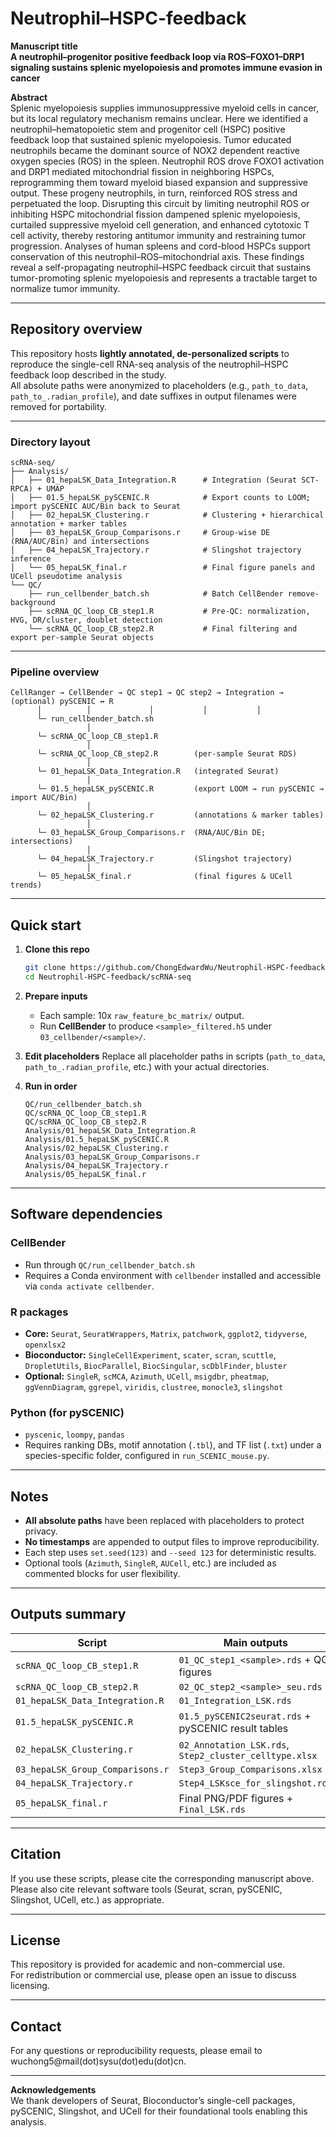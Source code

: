 # Neutrophil–HSPC-feedback

**Manuscript title**  
**A neutrophil–progenitor positive feedback loop via ROS–FOXO1–DRP1 signaling sustains splenic myelopoiesis and promotes immune evasion in cancer**

**Abstract**  
Splenic myelopoiesis supplies immunosuppressive myeloid cells in cancer, but its local regulatory mechanism remains unclear. Here we identified a neutrophil–hematopoietic stem and progenitor cell (HSPC) positive feedback loop that sustained splenic myelopoiesis. Tumor educated neutrophils became the dominant source of NOX2 dependent reactive oxygen species (ROS) in the spleen. Neutrophil ROS drove FOXO1 activation and DRP1 mediated mitochondrial fission in neighboring HSPCs, reprogramming them toward myeloid biased expansion and suppressive output. These progeny neutrophils, in turn, reinforced ROS stress and perpetuated the loop. Disrupting this circuit by limiting neutrophil ROS or inhibiting HSPC mitochondrial fission dampened splenic myelopoiesis, curtailed suppressive myeloid cell generation, and enhanced cytotoxic T cell activity, thereby restoring antitumor immunity and restraining tumor progression. Analyses of human spleens and cord-blood HSPCs support conservation of this neutrophil–ROS–mitochondrial axis. These findings reveal a self-propagating neutrophil–HSPC feedback circuit that sustains tumor-promoting splenic myelopoiesis and represents a tractable target to normalize tumor immunity.

---

## Repository overview

This repository hosts **lightly annotated, de-personalized scripts** to reproduce the single-cell RNA-seq analysis of the neutrophil–HSPC feedback loop described in the study.  
All absolute paths were anonymized to placeholders (e.g., `path_to_data`, `path_to_.radian_profile`), and date suffixes in output filenames were removed for portability.

---

### Directory layout

```
scRNA-seq/
├── Analysis/
│   ├── 01_hepaLSK_Data_Integration.R      # Integration (Seurat SCT-RPCA) + UMAP
│   ├── 01.5_hepaLSK_pySCENIC.R            # Export counts to LOOM; import pySCENIC AUC/Bin back to Seurat
│   ├── 02_hepaLSK_Clustering.r            # Clustering + hierarchical annotation + marker tables
│   ├── 03_hepaLSK_Group_Comparisons.r     # Group-wise DE (RNA/AUC/Bin) and intersections
│   ├── 04_hepaLSK_Trajectory.r            # Slingshot trajectory inference
│   └── 05_hepaLSK_final.r                 # Final figure panels and UCell pseudotime analysis
└── QC/
    ├── run_cellbender_batch.sh            # Batch CellBender remove-background
    ├── scRNA_QC_loop_CB_step1.R           # Pre-QC: normalization, HVG, DR/cluster, doublet detection
    └── scRNA_QC_loop_CB_step2.R           # Final filtering and export per-sample Seurat objects
```

---

### Pipeline overview

```
CellRanger → CellBender → QC step1 → QC step2 → Integration → (optional) pySCENIC ↔ R
      │          │             │           │           │
      └─ run_cellbender_batch.sh
                 │
      └─ scRNA_QC_loop_CB_step1.R
                 │
      └─ scRNA_QC_loop_CB_step2.R        (per-sample Seurat RDS)
                 │
      └─ 01_hepaLSK_Data_Integration.R   (integrated Seurat)
                 │
      └─ 01.5_hepaLSK_pySCENIC.R         (export LOOM → run pySCENIC → import AUC/Bin)
                 │
      └─ 02_hepaLSK_Clustering.r         (annotations & marker tables)
                 │
      └─ 03_hepaLSK_Group_Comparisons.r  (RNA/AUC/Bin DE; intersections)
                 │
      └─ 04_hepaLSK_Trajectory.r         (Slingshot trajectory)
                 │
      └─ 05_hepaLSK_final.r              (final figures & UCell trends)
```

---

## Quick start

1. **Clone this repo**
   ```bash
   git clone https://github.com/ChongEdwardWu/Neutrophil-HSPC-feedback.git
   cd Neutrophil-HSPC-feedback/scRNA-seq
   ```

2. **Prepare inputs**
   - Each sample: 10x `raw_feature_bc_matrix/` output.
   - Run **CellBender** to produce `<sample>_filtered.h5` under `03_cellbender/<sample>/`.

3. **Edit placeholders**
   Replace all placeholder paths in scripts (`path_to_data`, `path_to_.radian_profile`, etc.) with your actual directories.

4. **Run in order**
   ```text
   QC/run_cellbender_batch.sh
   QC/scRNA_QC_loop_CB_step1.R
   QC/scRNA_QC_loop_CB_step2.R
   Analysis/01_hepaLSK_Data_Integration.R
   Analysis/01.5_hepaLSK_pySCENIC.R
   Analysis/02_hepaLSK_Clustering.r
   Analysis/03_hepaLSK_Group_Comparisons.r
   Analysis/04_hepaLSK_Trajectory.r
   Analysis/05_hepaLSK_final.r
   ```

---

## Software dependencies

### CellBender
- Run through `QC/run_cellbender_batch.sh`
- Requires a Conda environment with `cellbender` installed and accessible via `conda activate cellbender`.

### R packages
- **Core:** `Seurat`, `SeuratWrappers`, `Matrix`, `patchwork`, `ggplot2`, `tidyverse`, `openxlsx2`
- **Bioconductor:** `SingleCellExperiment`, `scater`, `scran`, `scuttle`, `DropletUtils`, `BiocParallel`, `BiocSingular`, `scDblFinder`, `bluster`
- **Optional:** `SingleR`, `scMCA`, `Azimuth`, `UCell`, `msigdbr`, `pheatmap`, `ggVennDiagram`, `ggrepel`, `viridis`, `clustree`, `monocle3`, `slingshot`

### Python (for pySCENIC)
- `pyscenic`, `loompy`, `pandas`
- Requires ranking DBs, motif annotation (`.tbl`), and TF list (`.txt`) under a species-specific folder, configured in `run_SCENIC_mouse.py`.


---

## Notes

- **All absolute paths** have been replaced with placeholders to protect privacy.  
- **No timestamps** are appended to output files to improve reproducibility.  
- Each step uses `set.seed(123)` and `--seed 123` for deterministic results.  
- Optional tools (`Azimuth`, `SingleR`, `AUCell`, etc.) are included as commented blocks for user flexibility.

---

## Outputs summary

| Script | Main outputs |
|--------|---------------|
| `scRNA_QC_loop_CB_step1.R` | `01_QC_step1_<sample>.rds` + QC figures |
| `scRNA_QC_loop_CB_step2.R` | `02_QC_step2_<sample>_seu.rds` |
| `01_hepaLSK_Data_Integration.R` | `01_Integration_LSK.rds` |
| `01.5_hepaLSK_pySCENIC.R` | `01.5_pySCENIC2seurat.rds` + pySCENIC result tables |
| `02_hepaLSK_Clustering.r` | `02_Annotation_LSK.rds`, `Step2_cluster_celltype.xlsx` |
| `03_hepaLSK_Group_Comparisons.r` | `Step3_Group_Comparisons.xlsx` |
| `04_hepaLSK_Trajectory.r` | `Step4_LSKsce_for_slingshot.rds` |
| `05_hepaLSK_final.r` | Final PNG/PDF figures + `Final_LSK.rds` |

---

## Citation

If you use these scripts, please cite the corresponding manuscript above.  
Please also cite relevant software tools (Seurat, scran, pySCENIC, Slingshot, UCell, etc.) as appropriate.

---

## License

This repository is provided for academic and non-commercial use.  
For redistribution or commercial use, please open an issue to discuss licensing.

---

## Contact

For any questions or reproducibility requests, please email to wuchong5@mail(dot)sysu(dot)edu(dot)cn.

---

**Acknowledgements**  
We thank developers of Seurat, Bioconductor’s single-cell packages, pySCENIC, Slingshot, and UCell for their foundational tools enabling this analysis.
